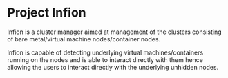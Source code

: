 # Project Infion

Infion is a cluster manager aimed at management of the clusters consisting
of bare metal/virtual machine nodes/container nodes.

Infion is capable of detecting underlying virtual machines/containers
running on the nodes and is able to interact directly with them hence allowing
the users to interact directly with the underlying unhidden nodes.